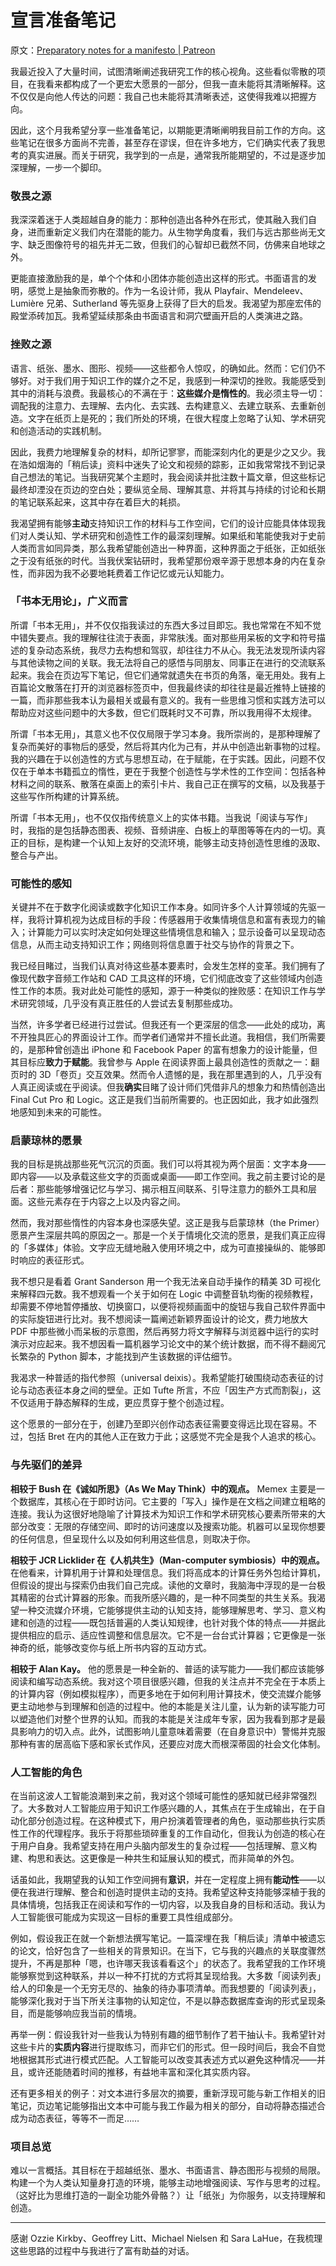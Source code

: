 # 宣言准备笔记

原文：[Preparatory notes for a manifesto | Patreon](https://www.patreon.com/posts/preparatory-for-130320045)

我最近投入了大量时间，试图清晰阐述我研究工作的核心视角。这些看似零散的项目，在我看来都构成了一个更宏大愿景的一部分，但我一直未能将其清晰解释。这不仅仅是向他人传达的问题：我自己也未能将其清晰表述，这使得我难以把握方向。

因此，这个月我希望分享一些准备笔记，以期能更清晰阐明我目前工作的方向。这些笔记在很多方面尚不完善，甚至存在谬误，但在许多地方，它们确实代表了我思考的真实进展。而关于研究，我学到的一点是，通常我所能期望的，不过是逐步加深理解，一步一个脚印。

### **敬畏之源**

我深深着迷于人类超越自身的能力：那种创造出各种外在形式，使其融入我们自身，进而重新定义我们内在潜能的能力。从生物学角度看，我们与远古那些尚无文字、缺乏图像符号的祖先并无二致，但我们的心智却已截然不同，仿佛来自地球之外。

更能直接激励我的是，单个个体和小团体亦能创造出这样的形式。书面语言的发明，感觉上是抽象而弥散的。作为一名设计师，我从 Playfair、Mendeleev、Lumière 兄弟、Sutherland 等先驱身上获得了巨大的启发。我渴望为那座宏伟的殿堂添砖加瓦。我希望延续那条由书面语言和洞穴壁画开启的人类演进之路。

### **挫败之源**

语言、纸张、墨水、图形、视频——这些都令人惊叹，的确如此。然而：它们仍不够好。对于我们用于知识工作的媒介之不足，我感到一种深切的挫败。我能感受到其中的消耗与浪费。我最核心的不满在于：**这些媒介是惰性的**。我必须主导一切：调配我的注意力、去理解、去内化、去实践、去构建意义、去建立联系、去重新创造。文字在纸页上是死的；我们所处的环境，在很大程度上忽略了认知、学术研究和创造活动的实践机制。

因此，我费力地理解复杂的材料，却所记寥寥，而能深刻内化的更是少之又少。我在浩如烟海的「稍后读」资料中迷失了论文和视频的踪影，正如我常常找不到记录自己想法的笔记。当我研究某个主题时，我会阅读并批注数十篇文章，但这些标记最终却湮没在页边的空白处；要纵览全局、理解其意、并将其与持续的讨论和长期的笔记联系起来，这其中存在着巨大的耗损。

我渴望拥有能够**主动**支持知识工作的材料与工作空间，它们的设计应能具体体现我们对人类认知、学术研究和创造性工作的最深刻理解。如果纸和笔能使我对于史前人类而言如同异类，那么我希望能创造出一种界面，这种界面之于纸张，正如纸张之于没有纸张的时代。当我伏案钻研时，我希望那份艰辛源于思想本身的内在复杂性，而非因为我不必要地耗费着工作记忆或元认知能力。

### **「书本无用论」，广义而言**

所谓「书本无用」，并不仅仅指我读过的东西大多过目即忘。我也常常在不知不觉中错失要点。我的理解往往流于表面，非常肤浅。面对那些用呆板的文字和符号描述的复杂动态系统，我尽力去构想和驾驭，却往往力不从心。我无法发现所读内容与其他读物之间的关联。我无法将自己的感悟与同朋友、同事正在进行的交流联系起来。我会在页边写下笔记，但它们通常就遗失在书页的角落，毫无用处。我有上百篇论文散落在打开的浏览器标签页中，但我最终读的却往往是最近推特上链接的一篇，而非那些我本认为最相关或最有意义的。我有一些思维习惯和实践方法可以帮助应对这些问题中的大多数，但它们既耗时又不可靠，所以我用得不太规律。

所谓「书本无用」，其意义也不仅仅局限于学习本身。我所崇尚的，是那种理解了复杂而美好的事物后的感受，然后将其内化为己有，并从中创造出新事物的过程。我的兴趣在于以创造性的方式与思想互动，在于赋能，在于实践。因此，问题不仅仅在于单本书籍孤立的惰性，更在于我整个创造性与学术性的工作空间：包括各种材料之间的联系、散落在桌面上的索引卡片、我自己正在撰写的文稿，以及我基于这些写作所构建的计算系统。

所谓「书本无用」，也不仅仅指传统意义上的实体书籍。当我说「阅读与写作」时，我指的是包括静态图表、视频、音频讲座、白板上的草图等等在内的一切。真正的目标，是构建一个认知上友好的交流环境，能够主动支持创造性思维的汲取、整合与产出。

### **可能性的感知**

关键并不在于数字化阅读或数字化知识工作本身。如同许多个人计算领域的先驱一样，我将计算机视为达成目标的手段：传感器用于收集情境信息和富有表现力的输入；计算能力可以实时决定如何处理这些情境信息和输入；显示设备可以呈现动态信息，从而主动支持知识工作；网络则将信息置于社交与协作的背景之下。

我已经目睹过，当我们认真对待这些基本要素时，会发生怎样的变革。我们拥有了像现代数字音频工作站和 CAD 工具这样的环境，它们彻底改变了这些领域内创造性工作的本质。我对此处可能性的感知，源于一种类似的挫败感：在知识工作与学术研究领域，几乎没有真正胜任的人尝试去复制那些成功。

当然，许多学者已经进行过尝试。但我还有一个更深层的信念——此处的成功，离不开独具匠心的界面设计工作。而学者们通常并不擅长此道。我相信，我们所需要的，是那种曾创造出 iPhone 和 Facebook Paper 的富有想象力的设计能量，但其目标应**致力于赋能**。我曾参与 Apple 在阅读界面上最具创造性的贡献之一：翻页时的 3D「卷页」交互效果。然而令人遗憾的是，我在那里遇到的人，几乎没有人真正阅读或在乎阅读。但我**确实**目睹了设计师们凭借非凡的想象力和热情创造出 Final Cut Pro 和 Logic。这正是我们当前所需要的。也正因如此，我才如此强烈地感知到未来的可能性。

### **启蒙琼林的愿景**

我的目标是挑战那些死气沉沉的页面。我们可以将其视为两个层面：文字本身——即内容——以及承载这些文字的页面或桌面——即工作空间。我之前主要讨论的是后者：那些能够增强记忆与学习、揭示相互间联系、引导注意力的额外工具和层面。这些元素存在于内容之上以及内容之间。

然而，我对那些惰性的内容本身也深感失望。这正是我与启蒙琼林（the Primer）愿景产生深层共鸣的原因之一。那是一个关于情境化交流的愿景，是我们真正应得的「多媒体」体验。文字应无缝地融入使用环境之中，成为可直接操纵的、能够即时响应的表征形式。

我不想只是看着 Grant Sanderson 用一个我无法亲自动手操作的精美 3D 可视化来解释四元数。我不想观看一个关于如何在 Logic 中调整音轨均衡的视频教程，却需要不停地暂停播放、切换窗口，以便将视频画面中的旋钮与我自己软件界面中的实际旋钮进行比对。我不想阅读一篇阐述新颖界面设计的论文，费力地放大 PDF 中那些微小而呆板的示意图，然后再努力将文字解释与浏览器中运行的实时演示对应起来。我不想因看一篇机器学习论文中的某个统计数据，而不得不翻阅冗长繁杂的 Python 脚本，才能找到产生该数据的评估细节。

我渴求一种普适的指代参照（universal deixis）。我希望能打破围绕动态表征的讨论与动态表征本身之间的壁垒。正如 Tufte 所言，不应「因生产方式而割裂」，这不仅适用于静态解释的生成，更应贯穿于整个创造过程。

这个愿景的一部分在于，创建乃至即兴创作动态表征需要变得远比现在容易。不过，包括 Bret 在内的其他人正在致力于此；这感觉不完全是我个人追求的核心。

### **与先驱们的差异**

**相较于 Bush 在《诚如所思》（As We May Think）中的观点。** Memex 主要是一个数据库，其核心在于即时访问。它主要的「写入」操作是在文档之间建立粗略的连接。我认为这很好地隐喻了计算技术为知识工作和学术研究核心要素所带来的大部分改变：无限的存储空间、即时的访问速度以及搜索功能。机器可以呈现你想要的任何信息，但呈现什么以及如何利用这些信息，则取决于你。

**相较于 JCR Licklider 在《人机共生》（Man-computer symbiosis）中的观点。** 在他看来，计算机用于计算和处理信息。我们将高成本的计算任务外包给计算机，但假设的提出与探索仍由我们自己完成。读他的文章时，我脑海中浮现的是一台极其精密的台式计算器的形象。而我所感兴趣的，是一种不同类型的共生关系。我渴望一种交流媒介环境，它能够提供主动的认知支持，能够理解思考、学习、意义构建和创造的过程——既包括普遍的人类认知规律，也针对我个体的特点——并据此提供相应的启示、适应性调整和信息层次。它不是一台台式计算器；它更像是一张神奇的纸，能够改变你与纸上所书内容的互动方式。

**相较于 Alan Kay。** 他的愿景是一种全新的、普适的读写能力——我们都应该能够阅读和编写动态系统。我对这个项目很感兴趣，但我的关注点并不完全在于本质上的计算内容（例如模拟程序），而更多地在于如何利用计算技术，使交流媒介能够更主动地参与到理解和创造的过程中。他的本能是关注儿童，认为新的读写能力可以塑造他们对整个世界的认知。而我的本能是关注成年专家，因为我看到那才是最具影响力的切入点。此外，试图影响儿童意味着需要（在自身意识中）警惕并克服那种有害的居高临下感和家长式作风，还要应对庞大而根深蒂固的社会文化体制。

### **人工智能的角色**

在当前这波人工智能浪潮到来之前，我对这个领域可能性的感知就已经非常强烈了。大多数对人工智能应用于知识工作感兴趣的人，其焦点在于生成输出，在于自动化部分创造过程。在这种模式下，用户扮演着管理者的角色，驱动那些执行实质性工作的代理程序。我乐于将那些琐碎重复的工作自动化，但我认为创造的核心在于用户自身。我希望支持在用户头脑内部发生的复杂过程——包括理解、意义构建、构思和表达。这更像是一种共生和延展认知的模式，而非简单的外包。

话虽如此，我期望我的认知工作空间拥有**意识**，并在一定程度上拥有**能动性**——以便在我进行理解、整合和创造时提供主动的支持。我希望这种支持能够深植于我的具体情境，包括我正在阅读和写作的一切内容，以及我自身的目标和活动。我认为人工智能很可能成为实现这一目标的重要工具性组成部分。

例如，假设我正在就一个新想法撰写笔记。一篇深埋在我「稍后读」清单中被遗忘的论文，恰好包含了一些相关的背景知识。在当下，它与我的兴趣点的关联度骤然提升，不再是那种「嗯，也许哪天我该看看这个」的状态了。我希望我的工作环境能够察觉到这种联系，并以一种不打扰的方式将其呈现给我。大多数「阅读列表」给人的印象是一个无穷无尽的、抽象的待办事项清单。而我想要的「阅读列表」，能够深化我对于当下所关注事物的认知定位，不是以静态数据库查询的形式呈现条目，而是能够响应我当前的情境。

再举一例：假设我针对一些我认为特别有趣的细节制作了若干抽认卡。我希望针对这些卡片的**实质内容**进行提取练习，而非它们的形式。但一段时间后，我会不自觉地根据其形式进行模式匹配。人工智能可以改变其表述方式以避免这种情况——并且，或许还能随着时间的推移，有益地丰富和深化其实质内容。

还有更多相关的例子：对文本进行多层次的摘要，重新浮现可能与新工作相关的旧笔记，页边笔记能够指出文本中可能与我工作最为相关的部分，自动将静态描述合成为动态表征，等等不一而足……

### **项目总览**

难以一言概括。其目标在于超越纸张、墨水、书面语言、静态图形与视频的局限。构建一个为人类认知量身打造的环境，能够主动地增强阅读、写作与思考的过程。（这好比为思维打造的一副全功能外骨骼？）让「纸张」为你服务，以支持理解和创造。

---

感谢 Ozzie Kirkby、Geoffrey Litt、Michael Nielsen 和 Sara LaHue，在我梳理这些思路的过程中与我进行了富有助益的对话。